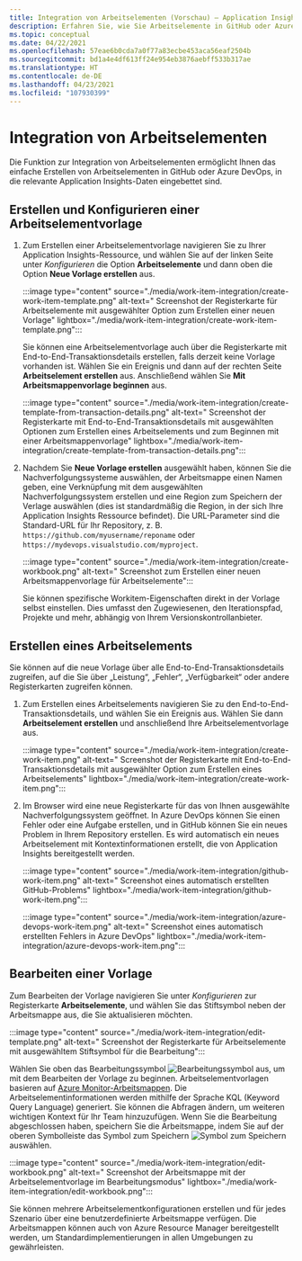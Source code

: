 ```yaml
---
title: Integration von Arbeitselementen (Vorschau) – Application Insights
description: Erfahren Sie, wie Sie Arbeitselemente in GitHub oder Azure DevOps mit darin eingebetteten Application Insights-Daten erstellen.
ms.topic: conceptual
ms.date: 04/22/2021
ms.openlocfilehash: 57eae6b0cda7a0f77a83ecbe453aca56eaf2504b
ms.sourcegitcommit: bd1a4e4df613ff24e954eb3876aebff533b317ae
ms.translationtype: HT
ms.contentlocale: de-DE
ms.lasthandoff: 04/23/2021
ms.locfileid: "107930399"
---
```

# <a name="work-item-integration"></a>Integration von Arbeitselementen 

Die Funktion zur Integration von Arbeitselementen ermöglicht Ihnen das einfache Erstellen von Arbeitselementen in GitHub oder Azure DevOps, in die relevante Application Insights-Daten eingebettet sind.

## <a name="create-and-configure-a-work-item-template"></a>Erstellen und Konfigurieren einer Arbeitselementvorlage

1. Zum Erstellen einer Arbeitselementvorlage navigieren Sie zu Ihrer Application Insights-Ressource, und wählen Sie auf der linken Seite unter *Konfigurieren* die Option **Arbeitselemente** und dann oben die Option **Neue Vorlage erstellen** aus.

    :::image type="content" source="./media/work-item-integration/create-work-item-template.png" alt-text=" Screenshot der Registerkarte für Arbeitselemente mit ausgewählter Option zum Erstellen einer neuen Vorlage" lightbox="./media/work-item-integration/create-work-item-template.png":::

    Sie können eine Arbeitselementvorlage auch über die Registerkarte mit End-to-End-Transaktionsdetails erstellen, falls derzeit keine Vorlage vorhanden ist. Wählen Sie ein Ereignis und dann auf der rechten Seite **Arbeitselement erstellen** aus. Anschließend wählen Sie **Mit Arbeitsmappenvorlage beginnen** aus.

    :::image type="content" source="./media/work-item-integration/create-template-from-transaction-details.png" alt-text=" Screenshot der Registerkarte mit End-to-End-Transaktionsdetails mit ausgewählten Optionen zum Erstellen eines Arbeitselements und zum Beginnen mit einer Arbeitsmappenvorlage" lightbox="./media/work-item-integration/create-template-from-transaction-details.png":::

2. Nachdem Sie **Neue Vorlage erstellen** ausgewählt haben, können Sie die Nachverfolgungssysteme auswählen, der Arbeitsmappe einen Namen geben, eine Verknüpfung mit dem ausgewählten Nachverfolgungssystem erstellen und eine Region zum Speichern der Verlage auswählen (dies ist standardmäßig die Region, in der sich Ihre Application Insights Ressource befindet). Die URL-Parameter sind die Standard-URL für Ihr Repository, z. B. `https://github.com/myusername/reponame` oder `https://mydevops.visualstudio.com/myproject`.

    :::image type="content" source="./media/work-item-integration/create-workbook.png" alt-text=" Screenshot zum Erstellen einer neuen Arbeitsmappenvorlage für Arbeitselemente":::

    Sie können spezifische Workitem-Eigenschaften direkt in der Vorlage selbst einstellen. Dies umfasst den Zugewiesenen, den Iterationspfad, Projekte und mehr, abhängig von Ihrem Versionskontrollanbieter.

## <a name="create-a-work-item"></a>Erstellen eines Arbeitselements

 Sie können auf die neue Vorlage über alle End-to-End-Transaktionsdetails zugreifen, auf die Sie über „Leistung“, „Fehler“, „Verfügbarkeit“ oder andere Registerkarten zugreifen können.

1. Zum Erstellen eines Arbeitselements navigieren Sie zu den End-to-End-Transaktionsdetails, und wählen Sie ein Ereignis aus. Wählen Sie dann **Arbeitselement erstellen** und anschließend Ihre Arbeitselementvorlage aus.

    :::image type="content" source="./media/work-item-integration/create-work-item.png" alt-text=" Screenshot der Registerkarte mit End-to-End-Transaktionsdetails mit ausgewählter Option zum Erstellen eines Arbeitselements" lightbox="./media/work-item-integration/create-work-item.png":::

1. Im Browser wird eine neue Registerkarte für das von Ihnen ausgewählte Nachverfolgungssystem geöffnet. In Azure DevOps können Sie einen Fehler oder eine Aufgabe erstellen, und in GitHub können Sie ein neues Problem in Ihrem Repository erstellen. Es wird automatisch ein neues Arbeitselement mit Kontextinformationen erstellt, die von Application Insights bereitgestellt werden.

    :::image type="content" source="./media/work-item-integration/github-work-item.png" alt-text=" Screenshot eines automatisch erstellten GitHub-Problems" lightbox="./media/work-item-integration/github-work-item.png":::

    :::image type="content" source="./media/work-item-integration/azure-devops-work-item.png" alt-text=" Screenshot eines automatisch erstellten Fehlers in Azure DevOps" lightbox="./media/work-item-integration/azure-devops-work-item.png":::

## <a name="edit-a-template"></a>Bearbeiten einer Vorlage

Zum Bearbeiten der Vorlage navigieren Sie unter *Konfigurieren* zur Registerkarte **Arbeitselemente**, und wählen Sie das Stiftsymbol neben der Arbeitsmappe aus, die Sie aktualisieren möchten.

:::image type="content" source="./media/work-item-integration/edit-template.png" alt-text=" Screenshot der Registerkarte für Arbeitselemente mit ausgewähltem Stiftsymbol für die Bearbeitung":::

Wählen Sie oben das Bearbeitungssymbol ![Bearbeitungssymbol](./media/work-item-integration/edit-icon.png) aus, um mit dem Bearbeiten der Vorlage zu beginnen. Arbeitselementvorlagen basieren auf [Azure Monitor-Arbeitsmappen](../visualize/workbooks-overview.md). Die Arbeitselementinformationen werden mithilfe der Sprache KQL (Keyword Query Language) generiert. Sie können die Abfragen ändern, um weiteren wichtigen Kontext für Ihr Team hinzuzufügen. Wenn Sie die Bearbeitung abgeschlossen haben, speichern Sie die Arbeitsmappe, indem Sie auf der oberen Symbolleiste das Symbol zum Speichern ![Symbol zum Speichern](./media/work-item-integration/save-icon.png) auswählen.

:::image type="content" source="./media/work-item-integration/edit-workbook.png" alt-text=" Screenshot der Arbeitsmappe mit der Arbeitselementvorlage im Bearbeitungsmodus" lightbox="./media/work-item-integration/edit-workbook.png":::

Sie können mehrere Arbeitselementkonfigurationen erstellen und für jedes Szenario über eine benutzerdefinierte Arbeitsmappe verfügen. Die Arbeitsmappen können auch von Azure Resource Manager bereitgestellt werden, um Standardimplementierungen in allen Umgebungen zu gewährleisten.